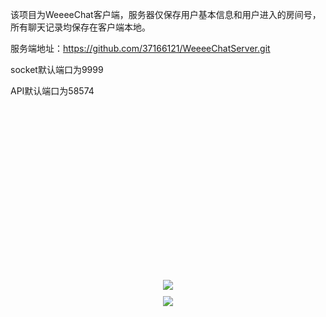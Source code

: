 该项目为WeeeeChat客户端，服务器仅保存用户基本信息和用户进入的房间号，所有聊天记录均保存在客户端本地。

服务端地址：https://github.com/37166121/WeeeeChatServer.git

socket默认端口为9999

API默认端口为58574

<div style="height:600px;display: flex;flex-wrap: wrap;flex-direction: column;justify-content: center;align-content: center;">
    <img style="margin:5px" src="https://res-aliyunm-bucket.oss-cn-chengdu.aliyuncs.com/static/Screenshot_20220927_131705.png">
    <img style="margin:5px" src="https://res-aliyunm-bucket.oss-cn-chengdu.aliyuncs.com/static/Screenshot_20220927_142952.png">
</div>